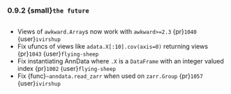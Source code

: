 ### 0.9.2 {small}`the future`

```{rubric} Bugfix
```

* Views of `awkward.Array`s now work with `awkward>=2.3` {pr}`1040` {user}`ivirshup`
* Fix ufuncs of views like `adata.X[:10].cov(axis=0)` returning views {pr}`1043` {user}`flying-sheep`
* Fix instantiating AnnData where `.X` is a `DataFrame` with an integer valued index  {pr}`1002` {user}`flying-sheep`
* Fix {func}`~anndata.read_zarr` when used on `zarr.Group` {pr}`1057` {user}`ivirshup`
